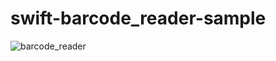 # swift-barcode_reader-sample
![barcode_reader](https://user-images.githubusercontent.com/19257760/81040089-8815b380-8ee5-11ea-9658-d1996aefe161.gif)
